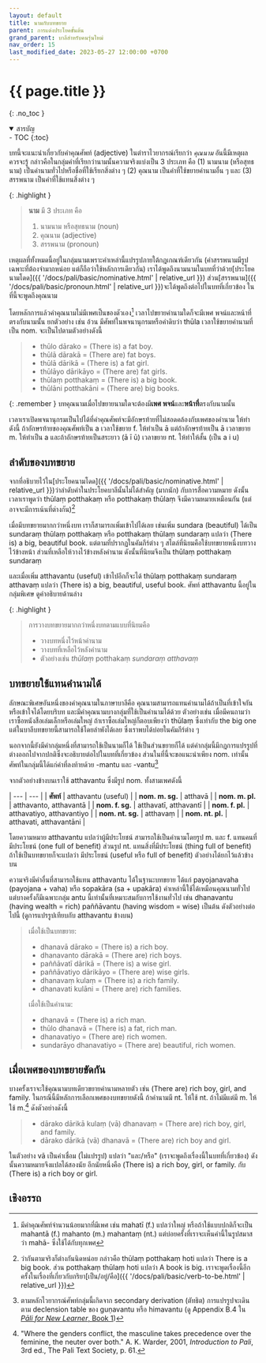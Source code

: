```yaml
---
layout: default
title: นามกับบทขยาย
parent: การแต่งประโยคขั้นต้น
grand_parent: บาลีสำหรับคนรุ่นใหม่
nav_order: 15
last_modified_date: 2023-05-27 12:00:00 +0700
---
```


# {{ page.title  }}
{: .no_toc }

<details open markdown="block">
<summary>สารบัญ</summary>
- TOC
{:toc}
</details>

บทนี้จะแนะนำเกี่ยวกับคำคุณศัพท์ (adjective) ในตำราไวยากรณ์เรียกว่า *คุณนาม* อันนี้มีเหตุผลควรจะรู้ กล่าวคือในกลุ่มคำที่เรียกว่านามนั้นความจริงแบ่งเป็น 3 ประเภท คือ (1) นามนาม (หรือสุทธนาม) เป็นคำนามทั่วไปหรือชื่อที่ใช้เรียกสิ่งต่าง ๆ (2) คุณนาม เป็นคำที่ใช้ขยายคำนามอื่น ๆ และ (3) สรรพนาม เป็นคำที่ใช้แทนสิ่งต่าง ๆ

{: .highlight }
> **นาม** มี 3 ประเภท คือ
> 1. นามนาม หรือสุทธนาม (noun)
> 2. คุณนาม (adjective)
> 3. สรรพนาม (pronoun)

เหตุผลที่ทั้งหมดนี้อยู่ในกลุ่มนามเพราะคำเหล่านี้แปรรูปภายใต้กฎเกณฑ์เดียวกัน (คำสรรพนามมีรูปเฉพาะที่ต้องจำมากหน่อย แต่ก็ถือว่าใช้หลักการเดียวกัน) เราได้พูดถึงนามนามในบทที่ว่าด้วย[ประโยคนามโดด]({{ '/docs/pali/basic/nominative.html' | relative_url }}) ส่วน[สรรพนาม]({{ '/docs/pali/basic/pronoun.html' | relative_url }})จะได้พูดถึงต่อไปในบทที่เกี่ยวข้อง ในที่นี้จะพูดถึงคุณนาม

โดยหลักการแล้วคำคุณนามไม่มีเพศเป็นของตัวเอง[^mahanta] เวลาไปขยายคำนามใดก็จะมีเพศ พจน์และหน้าที่ตรงกับนามนั้น ยกตัวอย่าง เช่น อ้วน มีศัพท์ในพจนานุกรมหรือคำดิบว่า thūla เวลาใช้ขยายคำนามที่เป็น nom. จะเป็นไปตามตัวอย่างดังนี้

[^mahanta]: มีคำคุณศัพท์จำนวนน้อยมากที่มีเพศ เช่น mahatī (f.) แปลว่าใหญ่ หรือถ้าใช้แบบปกติก็จะเป็น mahantā (f.) mahanto (m.) mahantaṃ (nt.) แต่บ่อยครั้งที่เราจะเห็นคำนี้ในรูปสมาสว่า mahā- ซึ่งใช้ได้กับทุกเพศ

> - thūlo dārako = (There is) a fat boy.
> - thūlā dārakā = (There are) fat boys.
> - thūlā dārikā = (There is) a fat girl.
> - thūlāyo dārikāyo = (There are) fat girls.
> - thūlaṃ potthakaṃ = (There is) a big book.
> - thūlāni potthakāni = (There are) big books.

{: .remember }
บทคุณนามเมื่อไปขยายนามใดจะต้องมี**เพศ พจน์**และ**หน้าที่**ตรงกับนามนั้น

เวลาเราเปิดพจนานุกรมเป็นไปได้ที่คำคุณศัพท์จะมีอักษรท้ายที่ไม่สอดคล้องกับเพศของคำนาม ให้ทำดังนี้ ถ้าอักษรท้ายของคุณศัพท์เป็น a เวลาใช้ขยาย f. ให้ทำเป็น ā แต่ถ้าอักษรท้ายเป็น ā เวลาขยาย m. ให้ทำเป็น a และถ้าอักษรท้ายเป็นสระยาว (ā ī ū) เวลาขยาย nt. ให้ทำให้สั้น (เป็น a i u)

## ลำดับของบทขยาย
จากที่อธิบายไว้ใน[ประโยคนามโดด]({{ '/docs/pali/basic/nominative.html' | relative_url }})ว่าลำดับคำในประโยคบาลีนั้นไม่ได้สำคัญ (มากนัก) กับการสื่อความหมาย ดังนั้นเวลาเราพูดว่า thūlaṃ potthakaṃ หรือ potthakaṃ thūlaṃ จึงมีความหมายเหมือนกัน (แต่อาจจะมีการเน้นที่ต่างกัน)[^adj-order]

[^adj-order]: ว่ากันตามจริงก็ต่างกันนิดหน่อย กล่าวคือ thūlaṃ potthakaṃ hoti แปลว่า There is a big book. ส่วน potthakaṃ thūlaṃ hoti แปลว่า A book is big. เราจะพูดเรื่องนี้อีกครั้งในเรื่องที่เกี่ยวกับกริยา[เป็น/อยู่/คือ]({{ '/docs/pali/basic/verb-to-be.html' | relative_url }})

เมื่อมีบทขยายมากกว่าหนึ่งบท เราก็สามารถเพิ่มเข้าไปได้เลย เช่นเพิ่ม sundara (beautiful) ได้เป็น sundaraṃ thūlaṃ potthakaṃ หรือ potthakaṃ thūlaṃ sundaraṃ แปลว่า (There is) a big, beautiful book. แต่ตามที่ปรากฏในคัมภีร์ต่าง ๆ สไตล์ที่นิยมคือใช้บทขยายหนึ่งบทวางไว้ข้างหน้า ส่วนที่เหลือให้วางไว้ข้างหลังคำนาม ดังนั้นที่นิยมจึงเป็น thūlaṃ potthakaṃ sundaraṃ

และเมื่อเพิ่ม atthavantu (useful) เข้าไปอีกก็จะได้ thūlaṃ potthakaṃ sundaraṃ atthavaṃ แปลว่า (There is) a big, beautiful, useful book. ศัพท์ atthavantu นี้อยู่ในกลุ่มพิเศษ ดูคำอธิบายด้านล่าง

{: .highlight }
> การวางบทขยายมากกว่าหนึ่งบทตามแบบที่นิยมคือ
> - วางบทหนึ่งไว้หน้าคำนาม
> - วางบทที่เหลือไว้หลังคำนาม
> - ตัวอย่างเช่น *thūlaṃ* potthakaṃ *sundaraṃ atthavaṃ*

## บทขยายใช้แทนคำนามได้

ลักษณะพิเศษอันหนึ่งของคำคุณนามในภาษาบาลีคือ คุณนามสามารถแทนคำนามได้ถ้าเป็นที่เข้าใจกัน หรือเข้าใจได้โดยบริบท และมีคำคุณนามบางกลุ่มที่ใช้เป็นคำนามได้ด้วย ตัวอย่างเช่น เมื่อมีคนถามว่าเราซื้อหนังสือเล่มเล็กหรือเล่มใหญ่ ถ้าเราซื้อเล่มใหญ่ก็ตอบเพียงว่า thūlaṃ ซึ่งเท่ากับ the big one แต่ในบาลีบทขยายนี้สามารถใช้โดยลำพังได้เลย ซึ่งเราพบได้บ่อยในคัมภีร์ต่าง ๆ

นอกจากนี้ยังมีคำกลุ่มหนึ่งที่สามารถใช้เป็นนามก็ได้ ใช้เป็นส่วนขยายก็ได้ แต่คำกลุ่มนี้มีกฎการแปรรูปที่ต่างออกไปจากปกติซึ่งจะอธิบายต่อไปในบทที่เกี่ยวข้อง ส่วนในที่นี้จะขอแนะนำเพียง nom. เท่านั้น ศัพท์ในกลุ่มนี้ได้แก่คำที่ลงท้ายด้วย -mantu และ -vantu[^antu-group]

[^antu-group]: ตามหลักไวยากรณ์ศัพท์กลุ่มนี้เกิดจาก secondary derivation (ตัทธิต) การแปรรูปจะเดินตาม declension table ของ guṇavantu หรือ himavantu (ดู Appendix B.4 ใน [*Pāli for New Learner*, Book 1](https://bhaddacak.github.io/palicon))

จากตัวอย่างข้างบนเราใช้ atthavantu ซึ่งมีรูป nom. ทั้งสามเพศดังนี้

| --- | --- |
| **ศัพท์** | atthavantu (useful) | 
| **nom. m. sg.** | atthavā |
| **nom. m. pl.** | atthavanto, atthavantā |
| **nom. f. sg.** | atthavatī, atthavantī |
| **nom. f. pl.** | atthavatiyo, atthavantiyo |
| **nom. nt. sg.** | atthavaṃ |
| **nom. nt. pl.** | atthavati, atthavantāni |

โดยความหมาย atthavantu แปลว่าผู้มีประโยชน์ สามารถใช้เป็นคำนามโดยรูป m. และ f. แทนคนที่มีประโยชน์ (one full of benefit) ส่วนรูป nt. แทนสิ่งที่มีประโยชน์ (thing full of benefit) ถ้าใช้เป็นบทขยายก็จะแปลว่า มีประโยชน์ (useful หรือ full of benefit) ตัวอย่างได้ยกไว้แล้วข้างบน

ความจริงมีคำอื่นที่สามารถใช้แทน atthavantu ได้ในฐานะบทขยาย ได้แก่ payojanavaha (payojana + vaha) หรือ sopakāra (sa + upakāra) คำเหล่านี้ใช้ได้เหมือนคุณนามทั่วไป แต่บางครั้งก็มีเฉพาะกลุ่ม antu นี้เท่านั้นที่เหมาะสมกับการใช้งานทั่วไป เช่น dhanavantu (having wealth = rich) paññāvantu (having wisdom = wise) เป็นต้น ดังตัวอย่างต่อไปนี้ (ดูการแปรรูปเทียบกับ atthavantu ข้างบน)

> เมื่อใช้เป็นบทขยาย:
> - dhanavā dārako = (There is) a rich boy.
> - dhanavanto dārakā = (There are) rich boys.
> - paññāvatī dārikā = (There is) a wise girl.
> - paññāvatiyo dārikāyo = (There are) wise girls.
> - dhanavaṃ kulaṃ = (There is) a rich family.
> - dhanavati kulāni = (There are) rich families.
>
> เมื่อใช้เป็นคำนาม:
> - dhanavā = (There is) a rich man.
> - thūlo dhanavā = (There is) a fat, rich man.
> - dhanavatiyo = (There are) rich women.
> - sundarāyo dhanavatiyo = (There are) beautiful, rich women.

## เมื่อเพศของบทขยายขัดกัน

บางครั้งเราจะใช้คุณนามบทเดียวขยายคำนามหลายตัว เช่น (There are) rich boy, girl, and family. ในกรณีนี้มีหลักการเลือกเพศของบทขยายดังนี้ ถ้าคำนามมี nt. ให้ใช้ nt. ถ้าไม่มีแต่มี m. ให้ใช้ m.[^adj-conflict] ดังตัวอย่างดังนี้

[^adj-conflict]: "Where the genders conflict, the masculine takes precedence over the feminine, the neuter over both." A. K. Warder, 2001, *Introduction to Pali*, 3rd ed., The Pali Text Society, p. 61.

> - dārako dārikā kulaṃ (vā) dhanavaṃ = (There are) rich boy, girl, and family.
> - dārako dārikā (vā) dhanavā = (There are) rich boy and girl.

ในตัวอย่าง vā เป็นคำเชื่อม (ไม่แปรรูป) แปลว่า "และ/หรือ" (เราจะพูดถึงเรื่องนี้ในบทที่เกี่ยวข้อง) ดังนั้นความหมายจึงแปลได้สองนัย อีกนัยหนึ่งคือ (There is) a rich boy, girl, or family. กับ (There is) a rich boy or girl.

## เชิงอรรถ
